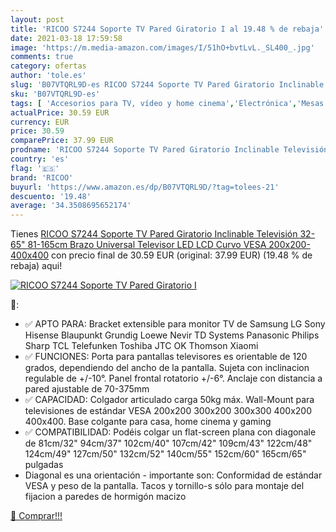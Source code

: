 ```yaml
---
layout: post
title: 'RICOO S7244 Soporte TV Pared Giratorio I al 19.48 % de rebaja'
date: 2021-03-18 17:59:58
image: 'https://m.media-amazon.com/images/I/51hO+bvtLvL._SL400_.jpg'
comments: true
category: ofertas
author: 'tole.es'
slug: 'B07VTQRL9D-es RICOO S7244 Soporte TV Pared Giratorio Inclinable...'
sku: 'B07VTQRL9D-es'
tags: [ 'Accesorios para TV, vídeo y home cinema','Electrónica','Mesas y soportes para TV','Soportes de pared y techo para TV','TV, vídeo y home cinema','ricoo','televisor', ]
actualPrice: 30.59 EUR
currency: EUR
price: 30.59
comparePrice: 37.99 EUR
prodname: 'RICOO S7244 Soporte TV Pared Giratorio Inclinable Televisión 32-65"  81-165cm  Brazo Universal Televisor LED LCD Curvo VESA 200x200-400x400'
country: 'es'
flag: '🇪🇸'
brand: 'RICOO'
buyurl: 'https://www.amazon.es/dp/B07VTQRL9D/?tag=tolees-21'
descuento: '19.48'
average: '34.3508695652174'
---
```


Tienes [RICOO S7244 Soporte TV Pared Giratorio Inclinable Televisión 32-65"  81-165cm  Brazo Universal Televisor LED LCD Curvo VESA 200x200-400x400](https://www.amazon.es/dp/B07VTQRL9D/?tag=tolees-21) con precio final de  30.59 EUR (original: 37.99 EUR) (19.48 %  de rebaja) aqui!

[![RICOO S7244 Soporte TV Pared Giratorio I](https://m.media-amazon.com/images/I/51hO+bvtLvL._SL400_.jpg)](https://www.amazon.es/dp/B07VTQRL9D/?tag=tolees-21)

🔎:

- ✅ APTO PARA: Bracket extensible para monitor TV de Samsung LG Sony Hisense Blaupunkt Grundig Loewe Nevir TD Systems Panasonic Philips Sharp TCL Telefunken Toshiba JTC OK Thomson Xiaomi
- ✅ FUNCIONES: Porta para pantallas televisores es orientable de 120 grados, dependiendo del ancho de la pantalla. Sujeta con inclinacion regulable de +/-10°. Panel frontal rotatorio +/-6°. Anclaje con distancia a pared ajustable de 70-375mm
- ✅ CAPACIDAD: Colgador articulado carga 50kg máx. Wall-Mount para televisiones de estándar VESA 200x200 300x200 300x300 400x200 400x400. Base colgante para casa, home cinema y gaming
- ✅ COMPATIBILIDAD: Podéis colgar un flat-screen plana con diagonale de 81cm/32" 94cm/37" 102cm/40" 107cm/42" 109cm/43" 122cm/48" 124cm/49" 127cm/50" 132cm/52" 140cm/55" 152cm/60" 165cm/65" pulgadas
- Diagonal es una orientación - importante son: Conformidad de estándar VESA y peso de la pantalla. Tacos y tornillo-s sólo para montaje del fijacion a paredes de hormigón macizo

[🛒 Comprar!!!](https://www.amazon.es/dp/B07VTQRL9D/?tag=tolees-21)
